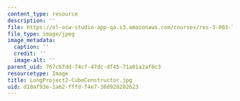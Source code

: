 ```yaml
---
content_type: resource
description: ''
file: https://ol-ocw-studio-app-qa.s3.amazonaws.com/courses/res-3-003-learn-to-build-your-own-videogame-with-the-unity-game-engine-and-microsoft-kinect-january-iap-2017/d10af93e1a62fffdf4e738d928202623_LongProject2-CubeConstructor.jpg
file_type: image/jpeg
image_metadata:
  caption: ''
  credit: ''
  image-alt: ''
parent_uid: 767c6fdd-74cf-47dc-df45-71a01a2af0c3
resourcetype: Image
title: LongProject2-CubeConstructor.jpg
uid: d10af93e-1a62-fffd-f4e7-38d928202623
---
```

